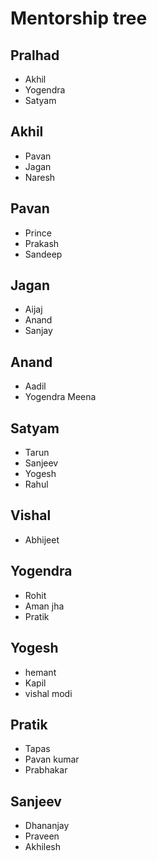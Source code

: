 # Mentorship tree

## Pralhad
- Akhil
- Yogendra
- Satyam

## Akhil
- Pavan
- Jagan
- Naresh

## Pavan 
- Prince
- Prakash
- Sandeep

## Jagan
- Aijaj
- Anand
- Sanjay

## Anand
- Aadil
- Yogendra Meena

## Satyam 
- Tarun
- Sanjeev
- Yogesh
- Rahul

## Vishal
- Abhijeet

## Yogendra
- Rohit
- Aman jha
- Pratik 

## Yogesh
- hemant
- Kapil
- vishal modi

## Pratik 
- Tapas
- Pavan kumar
- Prabhakar

## Sanjeev
- Dhananjay
- Praveen
- Akhilesh
